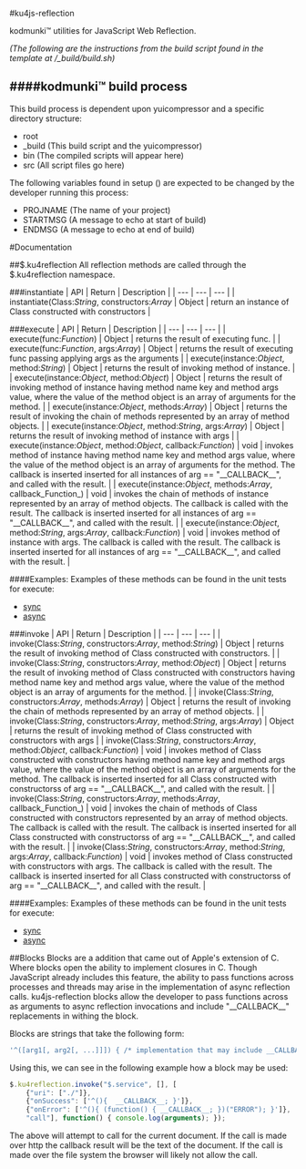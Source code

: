#ku4js-reflection

kodmunki™ utilities for JavaScript Web Reflection.

*(The following are the instructions from the build script found in the template at /_build/build.sh)*

####kodmunki™ build process
---

This build process is dependent upon yuicompressor and a specific directory structure:

* root  
 * _build (This build script and the yuicompressor)
 * bin (The compiled scripts will appear here)
 * src (All script files go here)

The following variables found in setup () are
expected to be changed by the developer running
this process:

* PROJNAME (The name of your project)
* STARTMSG (A message to echo at start of build)
* ENDMSG (A message to echo at end of build)

#Documentation

##$.ku4reflection
All reflection methods are called through the $.ku4reflection namespace.

###instantiate
| API | Return | Description |
| --- | --- | --- |
| instantiate(Class:_String_, constructors:_Array_ | Object | return an instance of Class constructed with constructors |

###execute
| API | Return | Description |
| --- | --- | --- |
| execute(func:_Function_) | Object | returns the result of executing func.  |
| execute(func:_Function_, args:_Array_) | Object | returns the result of executing func passing applying args as the arguments |
| execute(instance:_Object_, method:_String_) | Object | returns the result of invoking method of instance. |
| execute(instance:_Object_, method:_Object_) | Object | returns the result of invoking method of instance having method name key and method args value, where the value of the method object is an array of arguments for the method. |
| execute(instance:_Object_, methods:_Array_) | Object | returns the result of invoking the chain of methods represented by an array of method objects. |
| execute(instance:_Object_, method:_String_, args:_Array_) | Object | returns the result of invoking method of instance with args |
| execute(instance:_Object_, method:_Object_, callback:_Function_) | void | invokes method of instance having method name key and method args value, where the value of the method object is an array of arguments for the method. The callback is inserted inserted for all instances of arg == "\_\_CALLBACK\_\_", and called with the result. |
| execute(instance:_Object_, methods:_Array_, callback_Function_) | void | invokes the chain of methods of instance represented by an array of method objects. The callback is called with the result. The callback is inserted inserted for all instances of arg == "\_\_CALLBACK\_\_", and called with the result. |
| execute(instance:_Object_, method:_String_, args:_Array_, callback:_Function_) | void | invokes method of instance with args. The callback is called with the result. The callback is inserted inserted for all instances of arg == "\_\_CALLBACK\_\_", and called with the result. |

####Examples:
Examples of these methods can be found in the unit tests for execute:
* [sync](https://github.com/kodmunki/ku4js-reflection/tree/master/tests/src/instance/sync)
* [async](https://github.com/kodmunki/ku4js-reflection/tree/master/tests/src/instance/async)

###invoke
| API | Return | Description |
| --- | --- | --- |
| invoke(Class:_String_, constructors:_Array_, method:_String_) | Object | returns the result of invoking method of Class constructed with constructors. |
| invoke(Class:_String_, constructors:_Array_, method:_Object_) | Object | returns the result of invoking method of Class constructed with constructors having method name key and method args value, where the value of the method object is an array of arguments for the method. |
| invoke(Class:_String_, constructors:_Array_, methods:_Array_) | Object | returns the result of invoking the chain of methods represented by an array of method objects. |
| invoke(Class:_String_, constructors:_Array_, method:_String_, args:_Array_) | Object | returns the result of invoking method of Class constructed with constructors with args |
| invoke(Class:_String_, constructors:_Array_, method:_Object_, callback:_Function_) | void | invokes method of Class constructed with constructors having method name key and method args value, where the value of the method object is an array of arguments for the method. The callback is inserted inserted for all Class constructed with constructorss of arg == "\_\_CALLBACK\_\_", and called with the result. |
| invoke(Class:_String_, constructors:_Array_, methods:_Array_, callback_Function_) | void | invokes the chain of methods of Class constructed with constructors represented by an array of method objects. The callback is called with the result. The callback is inserted inserted for all Class constructed with constructorss of arg == "\_\_CALLBACK\_\_", and called with the result. |
| invoke(Class:_String_, constructors:_Array_, method:_String_, args:_Array_, callback:_Function_) | void | invokes method of Class constructed with constructors with args. The callback is called with the result. The callback is inserted inserted for all Class constructed with constructorss of arg == "\_\_CALLBACK\_\_", and called with the result. |

####Examples:
Examples of these methods can be found in the unit tests for execute:
* [sync](https://github.com/kodmunki/ku4js-reflection/tree/master/tests/src/class/sync)
* [async](https://github.com/kodmunki/ku4js-reflection/tree/master/tests/src/class/async)

##Blocks
Blocks are a addition that came out of Apple's extension of C. Where blocks open the ability to implement closures in C.
Though JavaScript already includes this feature, the ability to pass functions across processes and threads may arise in
the implementation of async reflection calls. ku4js-reflection blocks allow the developer to pass functions across as
arguments to async reflection invocations and include "\_\_CALLBACK\_\_" replacements in withing the block.

Blocks are strings that take the following form:
```javascript
'^([arg1[, arg2[, ...]]]) { /* implementation that may include __CALLBACK__ */ }'
```

Using this, we can see in the following example how a block may be used:

```javascript
$.ku4reflection.invoke("$.service", [], [
    {"uri": ["./"]},
    {"onSuccess": ['^(){  __CALLBACK__; }']},
    {"onError": ['^(){ (function() { __CALLBACK__; })("ERROR"); }']},
    "call"], function() { console.log(arguments); });
```

The above will attempt to call for the current document. If the call is made over http the callback result will be the
text of the document. If the call is made over the file system the browser will likely not allow the call.